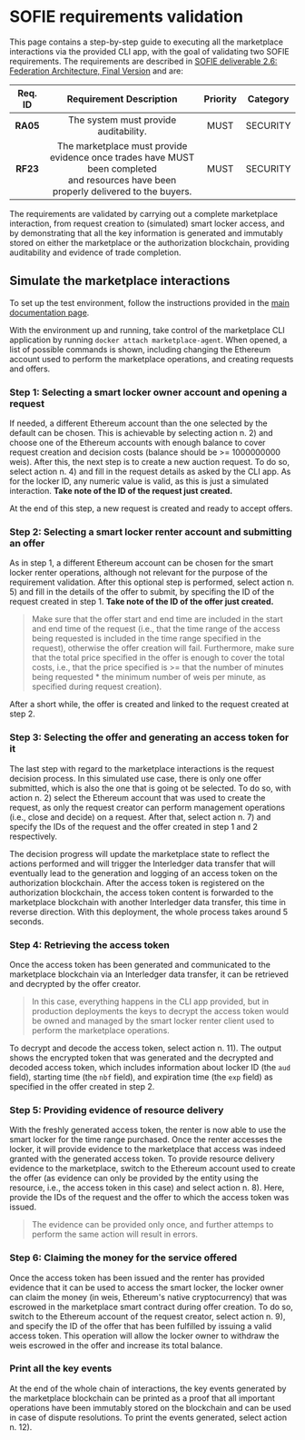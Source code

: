 # SOFIE requirements validation

This page contains a step-by-step guide to executing all the marketplace interactions via the provided CLI app, with the goal of validating two SOFIE requirements. The requirements are described in [SOFIE deliverable 2.6: Federation Architecture, Final Version](https://media.voog.com/0000/0042/0957/files/SOFIE_D2.6-Federation_Architecture_final_version-2.pdf) and are:

|Req. ID|Requirement Description|Priority|Category|
|:-----:|:---------------------:|:------:|:------:|
|**RA05**|The system must provide auditability.|MUST|SECURITY|
|**RF23**|The marketplace must provide evidence once trades have MUST been completed<br> and resources have been properly delivered to the buyers.|MUST|SECURITY|

The requirements are validated by carrying out a complete marketplace interaction, from request creation to (simulated) smart locker access, and by demonstrating that all the key information is generated and immutably stored on either the marketplace or the authorization blockchain, providing auditability and evidence of trade completion.

## Simulate the marketplace interactions

To set up the test environment, follow the instructions provided in the [main documentation page](../../README.md).

With the environment up and running, take control of the marketplace CLI application by running `docker attach marketplace-agent`. When opened, a list of possible commands is shown, including changing the Ethereum account used to perform the marketplace operations, and creating requests and offers.

### Step 1: Selecting a smart locker owner account and opening a request

If needed, a different Ethereum account than the one selected by the default can be chosen. This is achievable by selecting action n. 2) and choose one of the Ethereum accounts with enough balance to cover request creation and decision costs (balance should be >= 1000000000 weis). After this, the next step is to create a new auction request. To do so, select action n. 4) and fill in the request details as asked by the CLI app. As for the locker ID, any numeric value is valid, as this is just a simulated interaction. **Take note of the ID of the request just created.**

At the end of this step, a new request is created and ready to accept offers.

### Step 2: Selecting a smart locker renter account and submitting an offer

As in step 1, a different Ethereum account can be chosen for the smart locker renter operations, although not relevant for the purpose of the requirement validation. After this optional step is performed, select action n. 5) and fill in the details of the offer to submit, by specifing the ID of the request created in step 1. **Take note of the ID of the offer just created.**

> Make sure that the offer start and end time are included in the start and end time of the request (i.e., that the time range of the access being requested is included in the time range specified in the request), otherwise the offer creation will fail. Furthermore, make sure that the total price specified in the offer is enough to cover the total costs, i.e., that the price specified is >= that the number of minutes being requested * the minimum number of weis per minute, as specified during request creation).

After a short while, the offer is created and linked to the request created at step 2.

### Step 3: Selecting the offer and generating an access token for it

The last step with regard to the marketplace interactions is the request decision process. In this simulated use case, there is only one offer submitted, which is also the one that is going ot be selected. To do so, with action n. 2) select the Ethereum account that was used to create the request, as only the request creator can perform management operations (i.e., close and decide) on a request. After that, select action n. 7) and specify the IDs of the request and the offer created in step 1 and 2 respectively.

The decision progress will update the marketplace state to reflect the actions performed and will trigger the Interledger data transfer that will eventually lead to the generation and logging of an access token on the authorization blockchain. After the access token is registered on the authorization blockchain, the access token content is forwarded to the marketplace blockchain with another Interledger data transfer, this time in reverse direction. With this deployment, the whole process takes around 5 seconds.

### Step 4: Retrieving the access token

Once the access token has been generated and communicated to the marketplace blockchain via an Interledger data transfer, it can be retrieved and decrypted by the offer creator.

>In this case, everything happens in the CLI app provided, but in production deployments the keys to decrypt the access token would be owned and managed by the smart locker renter client used to perform the marketplace operations.

To decrypt and decode the access token, select action n. 11). The output shows the encrypted token that was generated and the decrypted and decoded access token, which includes information about locker ID (the `aud` field), starting time (the `nbf` field), and expiration time (the `exp` field) as specified in the offer created in step 2.

### Step 5: Providing evidence of resource delivery

With the freshly generated access token, the renter is now able to use the smart locker for the time range purchased. Once the renter accesses the locker, it will provide evidence to the marketplace that access was indeed granted with the generated access token. To provide resource delivery evidence to the marketplace, switch to the Ethereum account used to create the offer (as evidence can only be provided by the entity using the resource, i.e., the access token in this case) and select action n. 8). Here, provide the IDs of the request and the offer to which the access token was issued.

>The evidence can be provided only once, and further attemps to perform the same action will result in errors.

### Step 6: Claiming the money for the service offered

Once the access token has been issued and the renter has provided evidence that it can be used to access the smart locker, the locker owner can claim the money (in weis, Ethereum's native cryptocurrency) that was escrowed in the marketplace smart contract during offer creation. To do so, switch to the Ethereum account of the request creator, select action n. 9), and specify the ID of the offer that has been fulfilled by issuing a valid access token. This operation will allow the locker owner to withdraw the weis escrowed in the offer and increase its total balance.

### Print all the key events

At the end of the whole chain of interactions, the key events generated by the marketplace blockchain can be printed as a proof that all important operations have been immutably stored on the blockchain and can be used in case of dispute resolutions. To print the events generated, select action n. 12).

